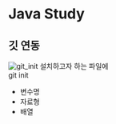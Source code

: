 # Java Study

## 깃 연동

![git_init](https://github.com/user-attachments/assets/f572e79b-0ac7-493e-b5fc-2e77defb3508)
설치하고자 하는 파일에 <br>git init

- 변수명
- 자료형
- 배열
